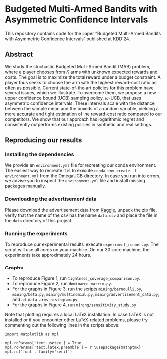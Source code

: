 # Budgeted Multi-Armed Bandits with Asymmetric Confidence Intervals

This repository contains code for the paper "Budgeted Multi-Armed Bandits with Asymmetric Confidence Intervals" published at KDD'24.

## Abstract

We study the stochastic Budgeted Multi-Armed Bandit (MAB) problem, where a player chooses from $K$ arms with unknown expected rewards and costs. The goal is to maximize the total reward under a budget constraint. A player thus seeks to choose the arm with the highest reward-cost ratio as often as possible. Current state-of-the-art policies for this problem have several issues, which we illustrate. To overcome them, we propose a new upper confidence bound (UCB) sampling policy, $\omega$-UCB, that uses asymmetric confidence intervals. These intervals scale with the distance between the sample mean and the bounds of a random variable, yielding a more accurate and tight estimation of the reward-cost ratio compared to our competitors. We show that our approach has logarithmic regret and consistently outperforms existing policies in synthetic and real settings.

## Reproducing our results

### Installing the dependencies
We provide an `environment.yml` file for recreating our conda environment. The easiest way to recreate it is to execute `conda env create -f environment.yml` from the OmegaUCB-directory. In case you run into errors, we advise you to inspect the `environment.yml` file and install missing packages manually. 

### Downloading the advertisement data
Please download the advertisement data from [Kaggle](https://www.kaggle.com/datasets/madislemsalu/facebook-ad-campaign), unpack the zip file, verify that the name of the csv has the name `data.csv` and place the file in the `data` directory of this project.

### Running the experiments
To reproduce our experimental results, execute `experiment_runner.py`. The script will use all cores on your machine. On our 30-core machine, the experiments take approximately 24 hours. 

### Graphs
- To reproduce Figure 1, run `tightness_coverage_comparison.py`.
- To reproduce Figure 2, run `dominance_matrix.py`.
- For the graphs in Figure 3, run the scripts `mining/bernoulli.py`, `mining/beta.py`, `mining/multinomial.py`, `mining/advertisement_data.py`, and `ad_data_arms_histogram.py`.
- For the graphs in Figure 4, run `mining/sensitivity_study.py`

Note that plotting requires a local LaTeX installation. In case LaTeX is not installed or if you encounter other LaTeX-related problems, please try commenting out the following lines in the scripts above:
    
    import matplotlib as mpl

    mpl.rcParams['text.usetex'] = True
    mpl.rcParams['text.latex.preamble'] = r'\usepackage{mathptmx}'
    mpl.rc('font', family='serif')
